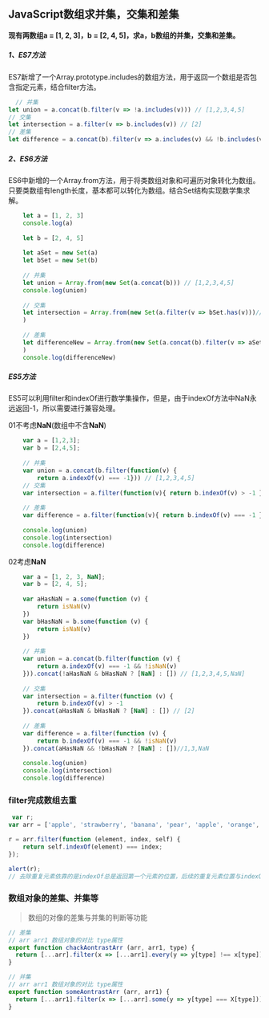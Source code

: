 ## JavaScript数组求并集，交集和差集

**现有两数组a = [1, 2, 3]，b = [2, 4, 5]，求a，b数组的并集，交集和差集。**

#####  **1、ES7方法** 

 ES7新增了一个Array.prototype.includes的数组方法，用于返回一个数组是否包含指定元素，结合filter方法。 

```javascript
  // 并集
let union = a.concat(b.filter(v => !a.includes(v))) // [1,2,3,4,5]
// 交集
let intersection = a.filter(v => b.includes(v)) // [2]
// 差集
let difference = a.concat(b).filter(v => a.includes(v) && !b.includes(v)) // [1,3]
```

##### 2、ES6方法

 ES6中新增的一个Array.from方法，用于将类数组对象和可遍历对象转化为数组。只要类数组有length长度，基本都可以转化为数组。结合Set结构实现数学集求解。 

```javascript
  	let a = [1, 2, 3]
    console.log(a)
 
    let b = [2, 4, 5]
 
    let aSet = new Set(a)
    let bSet = new Set(b)
    
    // 并集
    let union = Array.from(new Set(a.concat(b))) // [1,2,3,4,5]
    console.log(union)
    
    // 交集
    let intersection = Array.from(new Set(a.filter(v => bSet.has(v)))// [2]
    )
    
    // 差集
    let differenceNew = Array.from(new Set(a.concat(b).filter(v => aSet.has(v) && !bSet.has(v))) [1,3]
    )
    console.log(differenceNew)
```

#####  **ES5方法** 

 ES5可以利用filter和indexOf进行数学集操作，但是，由于indexOf方法中NaN永远返回-1，所以需要进行兼容处理。 

 01不考虑**NaN**(数组中不含**NaN**) 

```javascript
 	var a = [1,2,3];
    var b = [2,4,5];
 
    // 并集
    var union = a.concat(b.filter(function(v) {
        return a.indexOf(v) === -1})) // [1,2,3,4,5]
    // 交集
    var intersection = a.filter(function(v){ return b.indexOf(v) > -1 }) // [2]
 
    // 差集
    var difference = a.filter(function(v){ return b.indexOf(v) === -1 })// [1,3]
 
    console.log(union)
    console.log(intersection)
    console.log(difference)
```

 02考虑**NaN** 

```javascript
  	var a = [1, 2, 3, NaN];
    var b = [2, 4, 5];
 
    var aHasNaN = a.some(function (v) {
        return isNaN(v)
    })
    var bHasNaN = b.some(function (v) {
        return isNaN(v)
    })
 
    // 并集
    var union = a.concat(b.filter(function (v) {
        return a.indexOf(v) === -1 && !isNaN(v)
    })).concat(!aHasNaN & bHasNaN ? [NaN] : []) // [1,2,3,4,5,NaN]
 
    // 交集
    var intersection = a.filter(function (v) {
        return b.indexOf(v) > -1
    }).concat(aHasNaN & bHasNaN ? [NaN] : []) // [2]
 
    // 差集
    var difference = a.filter(function (v) {
        return b.indexOf(v) === -1 && !isNaN(v)
    }).concat(aHasNaN && !bHasNaN ? [NaN] : [])//1,3,NaN
 
    console.log(union)
    console.log(intersection)
    console.log(difference)

```

### filter完成数组去重

```javascript
 var r;
var arr = ['apple', 'strawberry', 'banana', 'pear', 'apple', 'orange', 'orange', 'strawberry'];

r = arr.filter(function (element, index, self) {
    return self.indexOf(element) === index;
});

alert(r);
// 去除重复元素依靠的是indexOf总是返回第一个元素的位置，后续的重复元素位置与indexOf返回的位置不相等，因此被filter滤掉了。
```

### 数组对象的差集、并集等

> 数组的对像的差集与并集的判断等功能

```javascript
// 差集
// arr arr1 数组对象的对比 type属性
export function chackAontrastArr (arr, arr1, type) {
  return [...arr].filter(x => [...arr1].every(y => y[type] !== x[type]))
}

// 并集
// arr arr1 数组对象的对比 type属性
export function someAontrastArr (arr, arr1) {
  return [...arr1].filter(x => [...arr].some(y => y[type] === X[type]))
}
```

